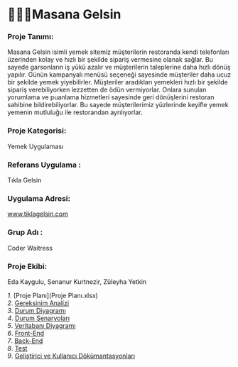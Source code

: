 
# 🧁🍫🍰Masana Gelsin

### Proje Tanımı:
Masana Gelsin isimli yemek sitemiz müşterilerin restoranda kendi telefonları üzerinden kolay ve hızlı bir şekilde sipariş vermesine olanak sağlar. Bu sayede garsonların iş yükü azalır ve müşterilerin taleplerine daha hızlı dönüş yapılır. Günün kampanyalı menüsü seçeneği sayesinde müşteriler daha ucuz bir şekilde yemek yiyebilirler. Müşteriler aradıkları yemekleri hızlı bir şekilde sipariş verebiliyorken lezzetten de ödün vermiyorlar. Onlara sunulan yorumlama ve puanlama hizmetleri sayesinde geri dönüşlerini restoran sahibine bildirebiliyorlar. Bu sayede müşterilerimiz yüzlerinde keyifle yemek yemenin mutluluğu ile restorandan ayrılıyorlar.

### Proje Kategorisi:
 Yemek Uygulaması
 ### Referans Uygulama :
 Tıkla Gelsin
 ### Uygulama Adresi:
www.tiklagelsin.com

 ### Grup Adı :
 Coder Waitress

 ### Proje Ekibi:

 Eda Kaygulu, Senanur Kurtnezir, Züleyha Yetkin



 *1*. [Proje Planı](Proje Planı.xlsx)  
*2*. [Gereksinim Analizi](Readme1.md)  
*3*. [Durum Diyagramı ](link-to-state-diagram)  
*4*. [Durum Senaryoları](link-to-situation-scenarios)  
*5*. [Veritabanı Diyagramı](link-to-database-diagram)  
*6*. [Front-End](link-to-front-end)  
*7*. [Back-End](link-to-back-end)  
*8*. [Test](link-to-test)  
*9*. [Geliştirici ve Kullanıcı Dökümantasyonları](link-to-documentation)










